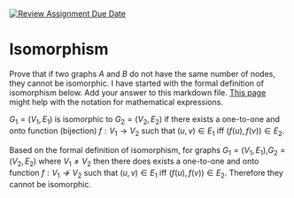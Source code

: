 [![Review Assignment Due Date](https://classroom.github.com/assets/deadline-readme-button-24ddc0f5d75046c5622901739e7c5dd533143b0c8e959d652212380cedb1ea36.svg)](https://classroom.github.com/a/AtNXzL3S)
# Isomorphism

Prove that if two graphs $A$ and $B$ do not have the same number of nodes, they
cannot be isomorphic. I have started with the formal definition of isomorphism
below. Add your answer to this markdown file. [This
page](https://docs.github.com/en/get-started/writing-on-github/working-with-advanced-formatting/writing-mathematical-expressions)
might help with the notation for mathematical expressions.

$G_1=(V_1 , E_1)$ is isomorphic to $G_2 = (V_2, E_2)$ if there exists a
one-to-one and onto function (bijection) $f: V_1 \rightarrow V_2$ such that $(u,v)
\in E_1$ iff $(f(u),f(v)) \in E_2$.

Based on the formal definition of isomorphism, for graphs $G_1=(V_1 , E_1)$,$G_2 = (V_2, E_2)$ where $V_1 \neq V_2$ then there does exists a one-to-one and onto function $f: V_1 \not\rightarrow V_2$ such that $(u,v)
\in E_1$ iff $(f(u),f(v)) \in E_2$. Therefore they cannot be isomorphic.